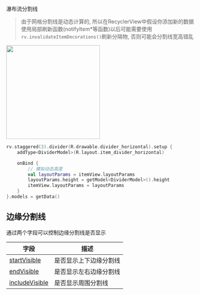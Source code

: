 瀑布流分割线

> 由于网格分割线是动态计算的, 所以在RecyclerView中假设你添加新的数据使用局部刷新函数(notifyItem*等函数)以后可能需要使用`rv.invalidateItemDecorations()`刷新分隔物, 否则可能会分割线宽高错乱

<img src="https://i.loli.net/2021/08/14/gx8mLuCNOFzWfIj.png" width="250"/>


```kotlin
rv.staggered(3).divider(R.drawable.divider_horizontal).setup {
    addType<DividerModel>(R.layout.item_divider_horizontal)

    onBind {
        // 模拟动态高度
        val layoutParams = itemView.layoutParams
        layoutParams.height = getModel<DividerModel>().height
        itemView.layoutParams = layoutParams
    }
}.models = getData()
```


## 边缘分割线

通过两个字段可以控制边缘分割线是否显示

| 字段 | 描述 |
|-|-|
| [startVisible](api/-b-r-v/com.drake.brv/-default-decoration/index.html#-2091559976%2FProperties%2F-900954490) | 是否显示上下边缘分割线 |
| [endVisible](api/-b-r-v/com.drake.brv/-default-decoration/index.html#-377591023%2FProperties%2F-900954490) | 是否显示左右边缘分割线 |
| [includeVisible](api/-b-r-v/com.drake.brv/-default-decoration/index.html#1716094302%2FProperties%2F-900954490) | 是否显示周围分割线 |